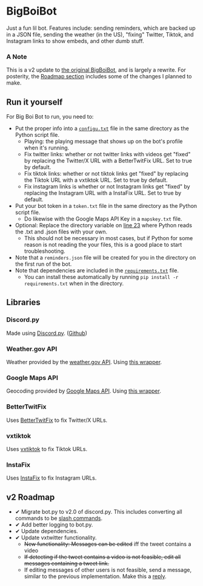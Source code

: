 # BigBoiBot
Just a fun lil bot. Features include: sending reminders, which are backed up in a JSON file, sending the weather (in the US), "fixing" Twitter, Tiktok, and Instagram links to show embeds, and other dumb stuff.

### A Note
This is a v2 update to [the original BigBoiBot](https://github.com/TheGrimlessReaper/BigBoiBot), and is largely a rewrite. For posterity, the [Roadmap section](https://github.com/ripleya1/BigBoiBot/blob/main/README.md#v2-roadmap) includes some of the changes I planned to make.

## Run it yourself
For Big Boi Bot to run, you need to:
- Put the proper info into a [`configu.txt`](configu.txt) file in the same directory as the Python script file.
    - Playing: the playing message that shows up on the bot's profile when it's running.
    - Fix twitter links: whether or not twitter links with videos get "fixed" by replacing the Twitter/X URL with a BetterTwitFix URL. Set to true by default.
    - Fix tiktok links: whether or not tiktok links get "fixed" by replacing the Tiktok URL with a vxtiktok URL. Set to true by default.
    - Fix instagram links is whether or not Instagram links get "fixed" by replacing the Instagram URL with a InstaFix URL. Set to true by default.
- Put your bot token in a `token.txt` file in the same directory as the Python script file.
    - Do likewise with the Google Maps API Key in a `mapskey.txt` file.
- Optional: Replace the directory variable on [line 23](https://github.com/ripleya1/BigBoiBot/blob/main/bot.py#L23) where Python reads the .txt and .json files with your own.
    - This should not be necessary in most cases, but if Python for some reason is not reading the your files, this is a good place to start troubleshooting.
- Note that a `reminders.json` file will be created for you in the directory on the first run of the bot.
- Note that dependencies are included in the [`requirements.txt`](requirements.txt) file.
    - You can install these automatically by running `pip install -r requirements.txt` when in the directory.

## Libraries
### Discord.py
Made using [Discord.py](https://discordpy.readthedocs.io/en/latest/index.html). ([Github](https://github.com/Rapptz/discord.py))

### Weather.gov API
Weather provided by the [weather.gov API](https://www.weather.gov/documentation/services-web-api).
Using [this wrapper](https://github.com/paulokuong/noaa).

### Google Maps API
Geocoding provided by [Google Maps API](https://cloud.google.com/maps-platform/#get-started).
Using [this wrapper](https://github.com/googlemaps/google-maps-services-python).

### BetterTwitFix
Uses [BetterTwitFix](https://github.com/dylanpdx/BetterTwitFix) to fix Twitter/X URLs.

### vxtiktok
Uses [vxtiktok](https://github.com/dylanpdx/vxtiktok) to fix Tiktok URLs.

### InstaFix
Uses [InstaFix](https://github.com/Wikidepia/InstaFix) to fix Instagram URLs.

## v2 Roadmap
- ✔ Migrate bot.py to v2.0 of discord.py. This includes converting all commands to be [slash commands](https://discordpy.readthedocs.io/en/latest/interactions/api.html#discord.app_commands.CommandTree.command).
- ✔ Add better logging to bot.py.
- ✔ Update dependencies.
- ✔ Update vxtwitter functionality.
    - ~~New functionality: Messages can be edited~~ iff the tweet contains a video
    - ~~If detecting if the tweet contains a video is not feasible, edit all messages containing a tweet link.~~
    - If editing messages of other users is not feasible, send a message, similar to the previous implementation. Make this a [reply](https://discordpy.readthedocs.io/en/latest/api.html#discord.MessageType.reply).

